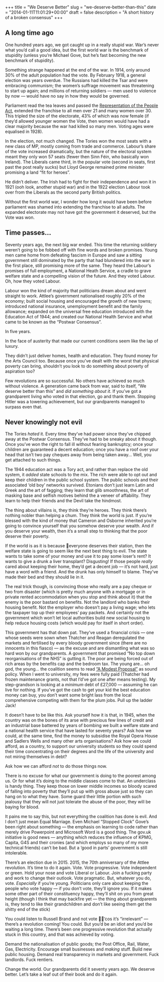 +++
title = "We Deserve Better"
slug = "we-deserve-better-than-this"
date = "2014-01-11T11:01:29+00:00"
draft = false
description = "A short history of a broken consensus"
+++

## A long time ago

One hundred years ago, we got caught up in a really stupid war. War’s never what you’d call a good idea, but the first world war is the benchmark of stupidity (unless you’re Michael Gove, but he’s fast becoming the new benchmark of stupidity).

Something strange happened at the end of the war. In 1914, only around 30% of the adult population had the vote. By February 1918, a general election was years overdue. The Russians had killed the Tsar and were embracing communism; the women’s suffrage movement was threatening to start up again; and millions of returning soldiers — men used to violence by now — would have no say in how they would be governed.
<!--more-->

Parliament read the tea leaves and passed the [Representation of the People Act](http://en.wikipedia.org/wiki/Representation_of_the_People_Act_1918), extended the franchise to all men over 21 and many women over 30. This tripled the size of the electorate, 43% of which was now female (if they’d allowed younger women the Vote, then women would have had a clear majority because the war had killed so many men. Voting ages were equalised in 1928).

In the election, not much changed. The Tories won the most seats with a new class of MP, mostly coming from trade and commerce. Labour’s share of the vote  increased dramatically, but the nature of the electoral system meant they only won 57 seats (fewer then Sinn Féin, who basically won Ireland). The Liberals came third, in the popular vote (second in seats, first past the post really sucks) but Lloyd George remained prime minister promising a land “fit for heroes”.

He didn’t deliver. The Irish had to fight for their independence and won it  in 1921 (ooh look, another stupid war) and in the 1922 election Labour took over from the Liberals as the second party British politics.

Without the first world war, I wonder how long it would have been before parliament was shamed into extending the franchise to all adults. The expanded electorate may not have got the government it deserved, but the Vote was won.

## Time passes…

Seventy years ago, the next big war ended. This time the returning soldiery weren’t going to be fobbed off with fine words and broken promises. Young men came home from defeating fascism in Europe and saw a sitting government still dominated by the party that had blundered into the war in the first place, still promising more of the same. They heard the Labour’s promises of full employment, a National Heath Service, a cradle to grave welfare state and a compelling vision of the future. And they voted Labour. Oh, how they voted Labour.

Labour won the kind of majority that politicians dream about and went straight to work. Attlee’s government nationalised roughly 20% of the economy; built social housing and encouraged the growth of new towns; introduced national insurance, unemployment benefit and the family allowance; expanded on the universal free education introduced with the Education Act of 1944; and created our National Health Service and what came to be known as the “Postwar Consensus”.

In five years.

In the face of austerity that made our current conditions seem like the lap of luxury.

They didn’t just deliver homes, health and education. They found money for the Arts Council too. Because once you’ve dealt with the worst that physical poverty can bring, shouldn’t you look to do something about poverty of aspiration too?

Few revolutions are so successful. No others have achieved so much without violence. A generation came back from war, said to itself, “We deserve better than this” and _did something about it_. If you’ve got a grandparent living who voted in that election, go and thank them. Stopping Hitler was a towering achievement, but our grandparents managed to surpass even that.

## Never knowingly not evil

The Tories _hated_ it. Every time they’ve had power since they’ve chipped away at the Postwar Consensus. They’ve had to be sneaky about it though. Once you’ve won the right to fall ill without fearing bankruptcy; once your children are guaranteed a decent education; once you have a roof over your head that isn’t two pay cheques away from being taken away… Well, you get attached to such things.

The 1944 education act was a Tory act, and rather than replace the old system, it _added_ state schools to the mix. The rich were able to opt out and keep their children in the public school system. The public schools and their associated ‘old boy’ networks survived. Etonians don’t just learn Latin and Greek and the art of fagging; they learn that glib smoothness, the art of masking base and selfish motives behind the a veneer of affability. They learn to help their friends and the Devil take the hindmost.

The thing about villains is, they think they’re heroes. They think there’s nothing nobler than helping a chum. They think the world is just. If you’re blessed with the kind of money that Cameron and Osborne inherited you’re going to convince yourself that you somehow deserve your wealth. And if you deserve your wealth, then it’s a small step to thinking that the poor deserve their poverty. 

If the world is as it is because everyone deserves their station, then the welfare state is going to seem like the next best thing to evil. The state wants to take some of your money and use it to pay some loser’s rent? It wants to give a drunk a liver transplant? Disgusting! If those people _really_ cared about keeping their home, they’d get a decent job — it’s not hard, just have a word with a friend. And the drunk has only himself to blame. They’ve made their bed and they should lie in it.

The real trick though, is convincing those who really are a pay cheque or two from disaster (which is pretty much anyone with a mortgage or in private rented accommodation when you stop and think about it) that the enemy is the poor bastard on benefits. Not the landlord who banks their housing benefit. Not the employer who doesn’t pay a living wage; who lets the taxpayer top up their employees’ pay packets. And certainly not the government which won’t let local authorities build new social housing to help reduce housing costs (which would pay for itself in short order).

This government has that down pat. They’ve used a financial crisis — one whose seeds were sown when Thatcher and Reagan deregulated the markets and fertilised by every bloody government since (there are no innocents in this fiasco) — as the excuse and are dismantling what was so hard won by our grandparents. A government that promised “No top down reorganisations of the NHS” is gutting it. The poor are being forced out of rich areas by the benefits cap and the bedroom tax. The young are… oh god, the young… the coalition seems to read [“A Modest Proposal”](http://en.wikipedia.org/wiki/A_modest_proposal) as sound policy. When I went to university, my fees were fully paid (Thatcher had frozen maintenance grants, not that I’d’ve got one after means testing). My step-grandson is looking at a _minimum_ debt of £27,000 — assuming he can live for nothing. If you’ve got the cash to get your kid the best education money can buy, you don’t want some bright lass from the local comprehensive competing with them for the plum jobs. Pull up the ladder Jack!

It doesn’t have to be like this. Ask yourself how it is that, in 1945, when the country was on the bones of its arse with precious few lines of credit and an industrial base battered by years of bombing we built a welfare state and a national health service that have lasted for seventy years? Ask how we could, at the same time, find the money to subsidise the Royal Opera House and Sadlers Wells and many other arts organisations? Ask how we could afford, as a country, to support our university students so they could spend their time concentrating on their degrees and the life of the university and not miring themselves in debt? 

Ask how we can afford _not_ to do those things now.

There is no excuse for what our government is doing to the poorest among us. Or for what it’s doing to the middle classes come to that. An underclass is handy thing. They keep those on lower middle incomes so bloody scared of falling into poverty that they’ll put up with gross abuse just so they can hang on to what they have. Some guard their little portion with such jealousy that they will not just tolerate the abuse of the poor, they will be baying for blood.

It pains me to say this, but not everything the coalition has done is evil. And I don’t just mean Equal Marriage. Even Michael “Stopped Clock” Gove’s been right about something — the emphasis on learning to code rather than merely drive Powerpoint and Microsoft Word is a good thing. The gov.uk initiative is good news — anything which reduces the influence of KPMG, Capita, G4S and their cronies (and which employs so many of  my more technical friends) can’t be bad. But a ‘good in parts’ government is still intolerable. 

There’s an election due in 2015. 2015, the 70th anniversary of the Attlee revolution. It’s time to do it again. Vote. Vote progressive. Vote independent or green. Hold your nose and vote Liberal or Labour. Join a fucking party and work to change their outlook. Vote pragmatic. But, whatever you do, vote. _Especially_ if you’re young. Politicians only care about keeping the people who vote happy — if you don’t vote, they’ll ignore you. If it makes some other part of their constituency happy, they’ll shit on you from great height (though I think that may backfire yet — the thing about grandparents is, they tend to like their grandchildren and don’t like seeing them get the shitty end of the stick)

You could listen to Russell Brand and not vote ’cos it’s “irrelevant” — there’s a revolution coming! You could. But you’d be an idiot and you’d be waiting a long time. There’s been one progressive revolution that actually stuck in this country, and that was achieved by voting.

Demand the nationalisation of public goods; the Post Office, Rail, Water, Gas, Electricity. Encourage small businesses and _making_ stuff. Build new public housing. Demand real transparency in markets and government. Fuck landlords. Fuck rentiers. 

Change the world. Our grandparents did it seventy years ago. We deserve better. Let’s take a leaf out of their book and do it again.
